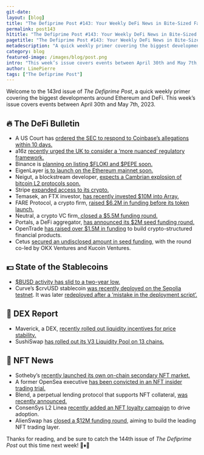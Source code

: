 ```yaml
---
git-date:
layout: [blog]
title: "The Defiprime Post #143: Your Weekly DeFi News in Bite-Sized Fashion"
permalink: post143
h1title: "The Defiprime Post #143: Your Weekly DeFi News in Bite-Sized Fashion"
pagetitle: "The Defiprime Post #143: Your Weekly DeFi News in Bite-Sized Fashion"
metadescription: "A quick weekly primer covering the biggest developments around Ethereum and DeFi. This week’s issue covers events between April 30th and May 7th, 2023"
category: blog
featured-image: /images/blog/post.png
intro: "This week’s issue covers events between April 30th and May 7th, 2023"
author: LimePierre
tags: ["The Defiprime Post"]
---
```


Welcome to the 143rd issue of _The Defiprime Post_, a quick weekly primer covering the biggest developments around Ethereum and DeFi. This week’s issue covers events between April 30th and May 7th, 2023.


## 🔥 The DeFi Bulletin

* A US Court has [ordered the SEC to respond to Coinbase’s allegations within 10 days.](https://www.coindesk.com/business/2023/05/04/us-court-orders-sec-to-respond-to-coinbase-allegations-within-10-days/)
* a16z [recently urged the UK to consider a ‘more nuanced’ regulatory framework.](https://www.theblock.co/post/228970/a16z-crypto-uk-regulation)
* Binance is [planning on listing $FLOKI and $PEPE soon.](https://www.binance.com/en/support/announcement/binance-will-list-floki-floki-and-pepe-pepe-in-the-innovation-zone-f68a3bc6eb014ed9bacf1d6c71dc1134)
* EigenLayer [is to launch on the Ethereum mainnet soon.](https://www.blog.eigenlayer.xyz/eigenlayer-mainnet-launch-benefits-of-early-restaking-2/)
* Neigut, a blockstream developer, [expects a Cambrian explosion of bitcoin L2 protocols soon.](https://www.coindesk.com/tech/2023/05/03/blockstream-developer-neigut-expects-cambrian-explosion-of-bitcoin-layer-2-protocols/)
* Stripe [expanded access to its crypto.](https://stripe.com/newsroom/news/fiat-to-crypto-onramp)
* Temasek, an FTX investor, [has recently invested $10M into Array.](https://cointelegraph.com/news/ftx-investor-temasek-pours-10m-in-algorithmic-currency-system-array)
* FARE Protocol, a crypto firm, [raised $6.2M in funding before its token launch.](https://www.coindesk.com/business/2023/05/01/crypto-firm-fare-protocol-raises-62m-ahead-of-token-launch/)
* Neutral, a crypto VC firm,[ closed a $5.5M funding round.](https://www.coindesk.com/business/2023/05/03/new-crypto-vc-firm-credibly-neutral-raises-55m/?utm_medium=social&utm_term=organic&utm_content=editorial&utm_source=twitter&utm_campaign=coindesk_main&s=35)
* Portals, a DeFi aggregator, [has announced its $2M seed funding round.](https://chainwire.org/2023/05/03/portals-the-game-changing-defi-aggregator-secures-2m-in-seed-funding-spearheaded-by-lightshift-capital/)
* OpenTrade [has raised over $1.5M in funding](https://www.coindesk.com/business/2023/05/04/opentrade-raises-over-15m-for-crypto-structured-financial-products/) to build crypto-structured financial products.
* Cetus [secured an undisclosed amount in seed funding](https://medium.com/@CetusProtocol/cetus-completed-its-seed-round-fundraising-with-okx-ventures-and-kucoin-ventures-as-lead-investors-5a751184dcc4), with the round co-led by OKX Ventures and Kucoin Ventures.


## 💵 State of the Stablecoins

* [$BUSD activity has slid to a two-year low.](https://www.theblock.co/post/229172/binance-usd-activity-slides)
* Curve’s $crvUSD stablecoin [was recently deployed on the Sepolia testnet](https://www.theblock.co/post/229039/curve-finances-crvusd-stablecoin-deployed-on-sepolia-testnet-ahead-of-ethereum-mainnet-launch). It was later [redeployed after a ‘mistake in the deployment script’.](https://www.theblock.co/post/229469/curve-redeploys-crvusd-stablecoin-ethereum-mistake)


## 💱 DEX Report

* Maverick, a DEX, [recently rolled out liquidity incentives for price stability.](https://www.coindesk.com/tech/2023/05/02/decentralized-exchange-maverick-rolls-out-liquidity-incentives-for-price-stability/)
* SushiSwap [has rolled out its V3 Liquidity Pool on 13 chains.](https://www.coindesk.com/business/2023/05/04/decentralized-exchange-sushiswap-rolls-out-v3-liquidity-pool-on-13-chains/)


## 💎 NFT News

* Sotheby’s [recently launched its own on-chain secondary NFT market.](https://www.coindesk.com/web3/2023/05/01/sothebys-launches-on-chain-secondary-nft-marketplace/)
* A former OpenSea executive [has been convicted in an NFT insider trading trial.](https://www.theblock.co/post/229386/jury-convicts-former-opensea-product-head-after-nft-insider-trading-trial)
* Blend, a perpetual lending protocol that supports NFT collateral, [was recently announced.](https://www.paradigm.xyz/2023/05/blend)
* ConsenSys L2 Linea [recently added an NFT loyalty campaign](https://www.theblock.co/post/229087/consensyss-layer-2-linea) to drive adoption.
* AlienSwap has [closed a $12M funding round](https://medium.com/@AlienSwap_NFT/alienswap-raises-12-million-to-build-the-leading-nft-trading-layer-638e30e3e1ad), aiming to build the leading NFT trading layer.

Thanks for reading, and be sure to catch the 144th issue of _The Defiprime Post_ out this time next week! 👋♦️👋